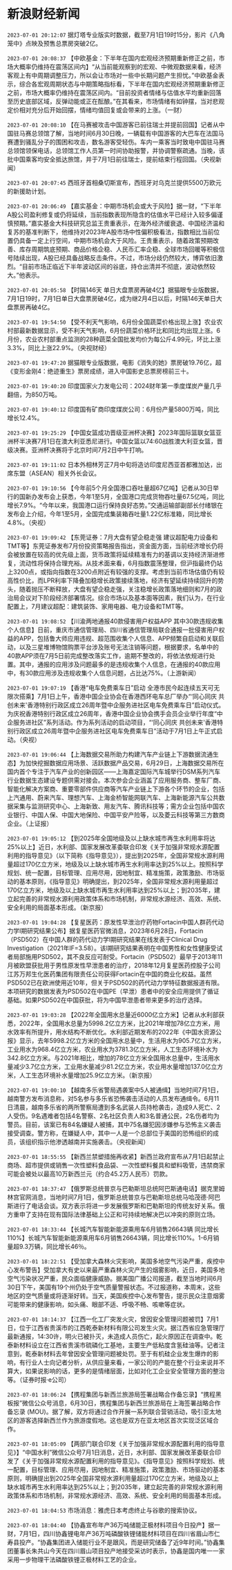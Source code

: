 # 新浪财经新闻
`2023-07-01 20:12:07` 据灯塔专业版实时数据，截至7月1日19时15分，影片《八角笼中》点映及预售总票房突破2亿。

`2023-07-01 20:08:37` 【中欧基金：下半年在国内宏观经济预期重新修正之前，市场大概率仍维持在震荡区间内】“从当前能观察到的宏观、中微观数据来看，经济客观上有中周期调整压力，所以会让市场对一些中长期问题产生担忧。”中欧基金表示，综合各宏观周期状态与中期策略指标看，下半年在国内宏观经济预期重新修正之前，市场大概率仍维持在震荡区间内。“目前投资者情绪与估值水平均重新回落至历史底部区域，反弹动能或正在酝酿。”在其看来，市场情绪有如钟摆，当对悲观定价相对充分后开始回摆，情绪均值回复或会带来的上涨。（一财）

`2023-07-01 20:08:10` 【在马赛被攻击中国游客已前往瑞士并提前回国】记者从中国驻马赛总领馆了解，当地时间6月30日晚，一辆载有中国游客的大巴车在法国马赛遭到骚乱分子的围困和攻击，数名游客受轻伤。车内一乘客当时致电中国驻马赛总领馆领保电话，总领馆工作人员第一时间协助报警，并协调警察疏通。当晚，该批中国乘客均安全抵达旅馆，并于7月1日前往瑞士，提前结束行程回国。（央视新闻）

`2023-07-01 20:07:45` 西班牙首相桑切斯宣布，西班牙对乌克兰提供5500万欧元的新援助计划。

`2023-07-01 20:06:49` 【嘉实基金：中期市场机会或大于风险】据一财，“下半年A股公司盈利修复或仍将延续，当前指数表现所隐含的估值水平已经计入较多偏谨慎预期。”嘉实基金大科技研究总监王贵重表示，在海外经济缓衰退、中国经济温和复苏的基准判断下，他维持对2023年A股市场中性偏积极看法，指数相比当前位置仍具备一定上行空间，中期市场机会大于风险。王贵重表示，随着政策预期改善、库存周期筑底预期、商品价格企稳、人民币汇率企稳、全球市场回暖等积极信号陆续出现，A股已经具备战略反击条件。不过，市场分歧仍然较大，博弈依旧激烈。“目前市场正临近下半年波动区间的谷底，持仓出清并不彻底，波动依然较大。”他表示。

`2023-07-01 20:05:58` 【时隔146天 单日大盘票房再破4亿】据猫眼专业版数据，7月1日19时，7月1日单日大盘票房破4亿，成为继2月4日以后，时隔146天单日大盘票房再破4亿。

`2023-07-01 19:54:50` 【受不利天气影响，6月份全国蔬菜价格出现上涨】农业农村部最新数据显示，受不利天气影响，6月份蔬菜价格环比和同比均出现上涨。6月份，农业农村部重点监测的28种蔬菜全国批发均价为每公斤4.99元，环比上涨3.3%，同比上涨22.9%。（央视财经）

`2023-07-01 19:47:20` 据猫眼专业版数据，电影《消失的她》票房破19.76亿，超《变形金刚4：绝迹重生》票房成绩，进入中国影史总票房榜前三十。

`2023-07-01 19:40:20` 印度国家火力发电公司：2024财年第一季度煤炭产量几乎翻倍，为850万吨。

`2023-07-01 19:40:12` 印度国有矿商印度煤炭公司：6月份产量5800万吨，同比增长12.4%。

`2023-07-01 19:25:29`   【中国女篮成功晋级亚洲杯决赛】2023年国际篮联女篮亚洲杯半决赛7月1日在澳大利亚悉尼进行。中国女篮以74:60战胜澳大利亚女篮，晋级决赛。亚洲杯决赛将于北京时间7月2日中午打响。

`2023-07-01 19:11:02` 日本外相林芳正7月中旬将造访印度尼西亚首都雅加达，出席东盟（ASEAN）相关外长会议。

`2023-07-01 19:10:56` 【今年前5个月全国港口吞吐量超67亿吨】记者从30日举行的国新办发布会上获悉，今年1至5月，全国港口完成货物吞吐量67.5亿吨，同比增长7.9%。“今年以来，我国港口运行保持良好态势。”交通运输部副部长付绪银在发布会上介绍，今年1至5月，全国完成集装箱吞吐量1.22亿标准箱，同比增长4.8%。（央视）

`2023-07-01 19:09:42` 【东莞证券：7月大盘有望企稳走强 建议超配电力设备和TMT等】东莞证券发布7月份投资策略报告指出，资金面方面，当前经济增长仍将会被放置在较高的优先级上面，货币政策将延续精准有力的基调以支持经济渐进修复，流动性将保持合理充裕。从技术面来看，6月指数震荡整理，但沪指最终仍站上3200点，或指向指数在3200点附近有较强的支撑。考虑到当前市场估值仍有较高性价比，而LPR利率下降叠加稳增长政策接续落地，经济有望延续持续回升的势头，随着抛压不断释放，大盘有望企稳走强，关注稳增长政策落地细则和7月的政治局会议对下阶段经济部署情况。综合市场以及基本面等因素，我们认为，在行业配置上，7月建议超配：建筑装饰、家用电器、电力设备和TMT等。

`2023-07-01 19:08:52` 【川渝两地通报40款侵害用户权益APP 其中30款违规收集个人信息】日前，重庆市通信管理局、四川省通信管理局联合通报一批侵害用户权益的APP，包括鲁大师应用违规、超范围收集个人信息、APP频繁自启动和关联启动，以及三星堆博物馆购票平台涉及账号无法注销等问题，根据要求，名单中的40款APP须在7月5日前完成整改落实工作，逾期不整改的，将依法依规进行处置。其中，通报的应用涉及问题最多的是违规收集个人信息，在通报的40款应用中，有30款应用涉及违规收集个人信息问题，占比达75%。（上游新闻）

`2023-07-01 19:07:19` 【香港“电车免费乘车日”启动 全港市民今起连续五天可无限次搭乘】7月1日上午，香港中国企业协会在香港西环电车总厂举办“‘同心同庆 共创未来'香港特别行政区成立26周年暨中企服务进社区电车免费乘车日”启动仪式。为庆祝香港特别行政区成立26周年，香港中国企业协会携手会员企业举行年度“中企服务进社区”系列活动。作为系列活动的启动项目，“‘同心同庆 共创未来'香港特别行政区成立26周年暨中企服务进社区电车免费乘车日”活动于7月1日上午正式启动。（央视）

`2023-07-01 19:06:44` 【上海数据交易所助力构建汽车产业链上下游数据流通生态】为加快挖掘数据应用场景、活跃数据产品交易，6月29日，上海数据交易所在国内首个专注于汽车产业的创新园区——上海嘉定国际汽车城举行DSM系列汽车行业数据生态建设专题供需对接会。本次参会企业涵盖了应用服务商、整车厂商、智能化解决方案商、重要零部件供应商等汽车产业链上下游各个环节的企业，包括上汽通用、蔚来汽车、理想汽车、上海金桥智能网联汽车、上海新能源汽车公共数据采集与监测研究中心、上海新致、用友汽车、腾讯科技等；需方企业包括中国农业银行、中国人保、中国大地保险、中国平安产险等，以及菱云科技等第三方数商企业。（上证报）

`2023-07-01 19:05:12` 【到2025年全国地级及以上缺水城市再生水利用率将达25%以上】近日，水利部、国家发展改革委联合印发《关于加强非常规水源配置利用的指导意见》（以下简称《指导意见》），提出到2025年，全国非常规水源利用量超过170亿立方米，地级及以上缺水城市再生水利用率达到25%以上。按照科学规划、统一配置，目标管理、应用尽用，因地制宜、精准施策，政策激励、市场驱动的基本原则，《指导意见》明确提出，到2025年，全国非常规水源利用量超过170亿立方米，地级及以上缺水城市再生水利用率达到25%以上；到2035年，建立起完善的非常规水源利用政策体系和市场机制，非常规水源经济、高效、系统、安全利用的局面基本形成。（新京报）

`2023-07-01 19:04:28` 【复星医药：原发性早泄治疗药物Fortacin中国人群药代动力学Ⅰ期研究结果公布】据复星医药官微消息，2023年6月28日，Fortacin（PSD502）在中国人群的药代动力学Ⅰ期研究结果在线发表于Clinical Drug Investigation（2021年IF=3.58）。该Ⅰ期研究结果表明在中国男性和女性健康受试者局部施用PSD502，其不良反应可耐受。Fortacin（PSD502）最早于2013年11月被欧盟获批用于男性原发性早泄患者的治疗，2018年12月复星医药控股子公司江苏万邦生化医药集团有限责任公司获得Fortacin在中国的商业化权益。虽然PSD502已在欧洲使用近10年，但关于PSD502的药代动力学特征数据报道有限。本项研究的数据发表为PSD502在中国PE（早泄）患者中的安全应用提供了循证基础。如果PSD502在中国获批，将为中国早泄患者带来更多的治疗选择。

`2023-07-01 19:03:28` 【2022年全国用水总量近6000亿立方米】记者从水利部获悉，2022年，全国用水总量为5998.2亿立方米，比2021年增加78亿立方米，用水效率有所提升，用水结构不断优化。水利部近期发布的2022年《中国水资源公报》显示，去年5998.2亿立方米的全国用水总量中，生活用水为905.7亿立方米，工业用水为968.4亿立方米，农业用水为3781.3亿立方米，人工生态环境补水为342.8亿立方米。与2021年相比，增加的78亿立方米全国用水总量中，生活用水量减少3.7亿立方米，工业用水量减少81.2亿立方米，农业用水量增加137.0亿立方米，人工生态环境补水量增加25.9亿立方米。（新京报）

`2023-07-01 19:00:10` 【越南多乐省警局遇袭案中5人被通缉】当地时间7月1日，越南警方发布消息称，对5名参与多乐省恐怖袭击活动的人员发布通缉令。6月11日清晨，越南多乐省的两所警察局遭到多名武装人员持枪袭击，造成9人死亡、2人受伤。9名遇难者包括4名警察、2名社区负责人和3名普通公民，2名伤者均为警员。目前，该案已有84名嫌疑人被捕，其中75名嫌犯因涉嫌参与恐怖主义袭击接受调查。警方称，在嫌疑人中，其中一人是一个总部位于美国的恐怖组织的成员，该组织指示他渗透越南并实施袭击。（央视新闻）

`2023-07-01 18:55:55` 【新西兰禁塑措施再收紧】新西兰政府宣布从7月1日起禁止商场、超市提供或销售一次性塑料食品袋、一次性塑料餐具和塑料吸管，违禁商家可能会被处以最高10万新西兰元（约合45.2万人民币）罚款。

`2023-07-01 18:37:47` 【俄罗斯总统普京与巴勒斯坦总统阿巴斯通电话】据克里姆林宫官网消息，当地时间7月1日，俄罗斯总统普京与巴勒斯坦总统马哈茂德·阿巴斯进行了电话会谈。双方表示将进一步发展俄罗斯和巴勒斯坦的传统友好关系。俄方重申了支持在现有国际法律基础上公正和可持续地解决巴以冲突的原则立场。

`2023-07-01 18:33:44`   【长城汽车智能新能源乘用车6月销售26643辆 同比增长110%】长城汽车智能新能源乘用车6月销售26643辆，同比增长110%。1-6月销量超9.3万辆，同比增长46％。

`2023-07-01 18:22:51` 【受加拿大森林火灾影响，美国多地空气污染严重，疾控中心发布警告】受加拿大有史以来最严重森林火灾产生的烟雾影响，近日，美国多地空气污染状况严重，民众面临健康威胁。据美国广播公司报道，截至当地时间6月30日下午，美国有19个州仍处于空气质量警报状态。不过报道称，本周末，这些地区的空气质量或将逐渐好转。当天，美国疾控中心发布警告，提示民众注意烟雾可能带来的健康影响，如头痛、眼部不适、呼吸不畅、咳嗽等症状。

`2023-07-01 18:14:37` 【江西一化工厂突发火灾，曾因安全管理问题被罚】7月1日，位于江西省贵溪市的江西乾泰新材料有限公司发生火灾。据江西省应急管理厅最新通报，14:30许，明火已被扑灭，未造成人员伤亡，起火原因正在调查中。乾泰新材料设立在江西省贵溪市硫磷化工基地，主要生产低粘度含氢硅油等。记者注意到，乾泰新材料去年曾因安全管理问题被处罚。至于有机硅企业发生爆炸的影响，有行业人士向记者分析，从供应量来看，一家公司的产能在整个行业来说并不算大，如果说影响的话，更多的是情绪层面，比如对化工企业安全管理方面的整治等。（证券时报·e公司）

`2023-07-01 18:06:24` 【携程集团与新西兰旅游局签署战略合作备忘录】“携程黑板报”微信公众号消息，6月30日，携程集团与新西兰旅游局在上海签署战略合作备忘录 (MOU)。据了解，双方将通过合作开展一系列联合营销活动，吸引亚太地区的游客选择新西兰作为旅游度假地。这也是双方在亚太地区首次实现泛区域合作。

`2023-07-01 18:05:09` 【两部门联合印发《关于加强非常规水源配置利用的指导意见》】“中国水利”微信公众号7月1日消息，近日，水利部、国家发展改革委联合印发了《关于加强非常规水源配置利用的指导意见》。《指导意见》按照科学规划、统一配置，目标管理、应用尽用，因地制宜、精准施策，政策激励、市场驱动的基本原则，明确提出到2025年全国非常规水源利用量超过170亿立方米，地级及以上缺水城市再生水利用率达到25%以上；到2035年，建立起完善的非常规水源利用政策体系和市场机制，非常规水源经济、高效、系统、安全利用的局面基本形成。

`2023-07-01 18:04:53` 市场消息：雅虎日本考虑终止与谷歌的搜索协议。

`2023-07-01 18:04:40` 【协鑫宣布年产36万吨储能正极材料项目今日投产】据一财，7月1日，四川协鑫锂电年产36万吨磷酸铁锂储能材料项目在四川省眉山市仁寿县投产。“协鑫集团进入储能行业不是跟风，而是研究储备了近9年时间。”协鑫集团董事长朱共山今天在四川眉山项目投产地接受采访时表示，协鑫是国内唯一一家采用一步物理干法磷酸铁锂正极材料工艺的企业。

